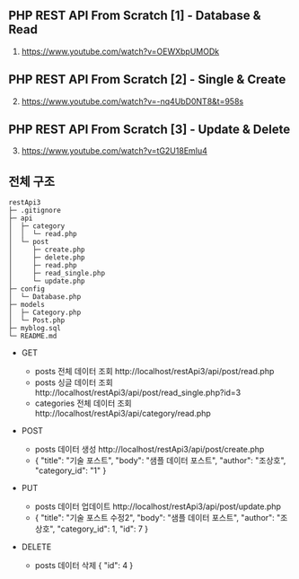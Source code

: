 ## PHP REST API From Scratch [1] - Database & Read

1. <https://www.youtube.com/watch?v=OEWXbpUMODk>

## PHP REST API From Scratch [2] - Single & Create

2. <https://www.youtube.com/watch?v=-nq4UbD0NT8&t=958s>

## PHP REST API From Scratch [3] - Update & Delete

3. <https://www.youtube.com/watch?v=tG2U18EmIu4>

## 전체 구조

```
restApi3
├─ .gitignore
├─ api
│  ├─ category
│  │  └─ read.php
│  └─ post
│     ├─ create.php
│     ├─ delete.php
│     ├─ read.php
│     ├─ read_single.php
│     └─ update.php
├─ config
│  └─ Database.php
├─ models
│  ├─ Category.php
│  └─ Post.php
├─ myblog.sql
└─ README.md
```

- GET

  - posts 전체 데이터 조회
    http://localhost/restApi3/api/post/read.php
  - posts 싱글 데이터 조회
    http://localhost/restApi3/api/post/read_single.php?id=3
  - categories 전체 데이터 조회
    http://localhost/restApi3/api/category/read.php

- POST

  - posts 데이터 생성
    http://localhost/restApi3/api/post/create.php
  - {
    "title": "기술 포스트",
    "body": "샘플 데이터 포스트",
    "author": "조상호",
    "category_id": "1"
    }

- PUT

  - posts 데이터 업데이트
    http://localhost/restApi3/api/post/update.php
  - {
    "title": "기술 포스트 수정2",
    "body": "샘플 데이터 포스트",
    "author": "조상호",
    "category_id": 1,
    "id": 7
    }

- DELETE
  - posts 데이터 삭제
    {
    "id": 4
    }
